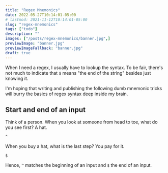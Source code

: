 ```yaml
---
title: "Regex Mnemonics"
date: 2022-05-27T10:14:01-05:00
# lastmod: 2021-11-12T10:14:01-05:00
slug: "regex-mnemonics"
tags: ["todo"]
description: ""
images: ["/posts/regex-mnemonics/banner.jpg",]
previewImage: "banner.jpg"
previewImageFallback: "banner.jpg"
draft: true
---
```


When I need a regex, I usually have to lookup the syntax. 
To be fair, there's not much to indicate that `$` means "the end of the string" besides just knowing it.

I'm hoping that writing and publishing the following dumb mnemonic tricks will burry the basics of regex syntax deep inside my brain.

## Start and end of an input
Think of a person.
When you look at someone from head to toe, what do you see first?
A hat.

`^`

When you buy a hat, what is the last step?
You pay for it.

`$`

Hence, `^` matches the beginning of an input and `$` the end of an input.